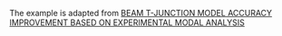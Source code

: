 The example is adapted from [BEAM T-JUNCTION MODEL ACCURACY IMPROVEMENT BASED ON EXPERIMENTAL MODAL ANALYSIS](https://doi.org/10.1007/s12239-022-0134-7)
